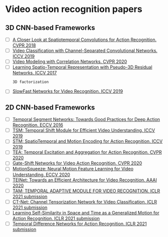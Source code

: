 # Video action recognition papers

## 3D CNN-based Frameworks
* [ ] [A Closer Look at Spatiotemporal Convolutions for Action Recognition. CVPR 2018](https://openaccess.thecvf.com/content_cvpr_2018/papers/Tran_A_Closer_Look_CVPR_2018_paper.pdf)
* [ ] [Video Classification with Channel-Separated Convolutional Networks. ICCV 2019](https://openaccess.thecvf.com/content_ICCV_2019/papers/Tran_Video_Classification_With_Channel-Separated_Convolutional_Networks_ICCV_2019_paper.pdf)
* [ ] [Video Modeling with Correlation Networks. CVPR 2020](https://arxiv.org/pdf/1906.03349.pdf)
* [ ] [Learning Spatio-Temporal Representation with Pseudo-3D Residual Networks. ICCV 2017](https://openaccess.thecvf.com/content_ICCV_2017/papers/Qiu_Learning_Spatio-Temporal_Representation_ICCV_2017_paper.pdf)
  ```
  3D factorization 
  ```
* [ ] [SlowFast Networks for Video Recognition. ICCV 2019](https://arxiv.org/abs/1812.03982)

## 2D CNN-based Frameworks
* [ ] [Temporal Segment Networks: Towards Good Practices for Deep Action Recognition. ECCV 2016](https://arxiv.org/pdf/1608.00859.pdf)
* [ ] [TSM: Temporal Shift Module for Efficient Video Understanding. ICCV 2019](https://openaccess.thecvf.com/content_ICCV_2019/papers/Lin_TSM_Temporal_Shift_Module_for_Efficient_Video_Understanding_ICCV_2019_paper.pdf)
* [ ] [STM: SpatioTemporal and Motion Encoding for Action Recognition. ICCV 2019](https://arxiv.org/pdf/1908.02486.pdf)
* [ ] [TEA: Temporal Excitation and Aggregation for Action Recognition. CVPR 2020](https://openaccess.thecvf.com/content_CVPR_2020/papers/Li_TEA_Temporal_Excitation_and_Aggregation_for_Action_Recognition_CVPR_2020_paper.pdf) 
* [ ] [Gate-Shift Networks for Video Action Recognition. CVPR 2020](https://arxiv.org/pdf/1912.00381.pdf)
* [ ] [MotionSqueeze: Neural Motion Feature Learning for Video Understanding. ECCV 2020](https://arxiv.org/pdf/2007.09933.pdf)
* [ ] [TEINet: Towards an Efficient Architecture for Video Recognition. AAAI 2020](https://arxiv.org/pdf/1911.09435.pdf)
* [ ] [TAM: TEMPORAL ADAPTIVE MODULE FOR VIDEO RECOGNITION. ICLR 2021 submission](https://arxiv.org/pdf/2005.06803.pdf)
* [ ] [CT-Net: Channel Tensorization Network for Video Classification. ICLR 2021 submission](https://openreview.net/pdf?id=UoaQUQREMOs)
* [ ] [Learning Self-Similarity in Space and Time as a Generalized Motion for Action Recognition. ICLR 2021 submission](https://openreview.net/pdf?id=UoaQUQREMOs)
* [ ] [Temporal Difference Networks for Action Recognition. ICLR 2021 submission](https://openreview.net/pdf?id=wyiWss_DNoO)
<!-- - <img src="https://latex.codecogs.com/svg.latex?O_t=\text { Onset event at time bin } t " />  -->

